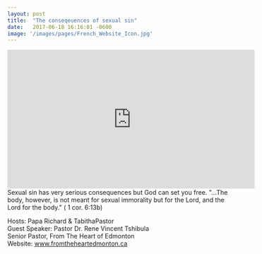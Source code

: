 ```yaml
---
layout: post
title:  "The conseqeuences of sexual sin"
date:   2017-06-18 16:16:01 -0600
image: '/images/pages/French_Website_Icon.jpg'
---
```

<iframe width="560" height="315" src="https://www.youtube.com/embed/nkaeVc1rCeo" frameborder="0" allowfullscreen></iframe>
Sexual sin has very serious consequences but God can set you free. "...The body, however, is not meant for sexual immorality but for the Lord, and the Lord for the body." ( 1 cor. 6:13b)

Hosts: Papa Richard & TabithaPastor <br>
Guest Speaker: Pastor Dr. Rene Vincent Tshibula <br>
Senior Pastor, From The Heart of Edmonton <br>
Website: www.fromtheheartedmonton.ca



